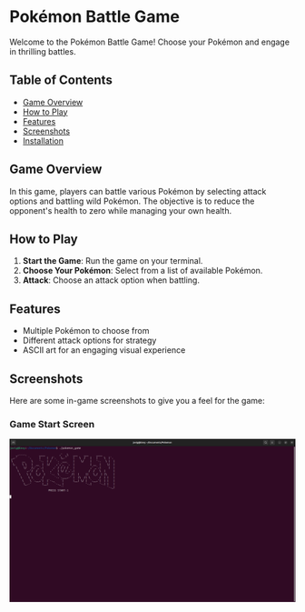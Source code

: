 # Pokémon Battle Game

Welcome to the Pokémon Battle Game! Choose your Pokémon and engage in thrilling battles. 

## Table of Contents
- [Game Overview](#game-overview)
- [How to Play](#how-to-play)
- [Features](#features)
- [Screenshots](#screenshots)
- [Installation](#installation)

## Game Overview

In this game, players can battle various Pokémon by selecting attack options and battling wild Pokémon. The objective is to reduce the opponent's health to zero while managing your own health.

## How to Play

1. **Start the Game**: Run the game on your terminal.
2. **Choose Your Pokémon**: Select from a list of available Pokémon.
3. **Attack**: Choose an attack option when battling.

## Features

- Multiple Pokémon to choose from
- Different attack options for strategy
- ASCII art for an engaging visual experience

## Screenshots

Here are some in-game screenshots to give you a feel for the game:

### Game Start Screen
![image alt](https://github.com/javyg62/Pokemon-Battle/blob/72f2c26a51943545551acf6dbf5b263955c57854/Images/Screenshot%201.png)
